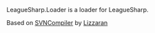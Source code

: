 LeagueSharp.Loader is a loader for LeagueSharp.

Based on [SVNCompiler](https://github.com/Lizzaran/SVNCompiler) by [Lizzaran](ttps://github.com/Lizzaran/)